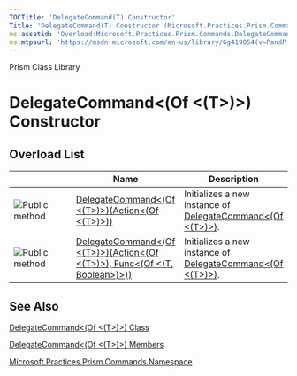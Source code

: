 ```yaml
---
TOCTitle: 'DelegateCommand(T) Constructor'
Title: 'DelegateCommand(T) Constructor (Microsoft.Practices.Prism.Commands)'
ms:assetid: 'Overload:Microsoft.Practices.Prism.Commands.DelegateCommand\`1.\#ctor'
ms:mtpsurl: 'https://msdn.microsoft.com/en-us/library/Gg419054(v=PandP.50)'
---
```


Prism Class Library

DelegateCommand&lt;(Of &lt;(T&gt;)&gt;) Constructor
===================================================

Overload List
-------------

<span id="overloadMembersTableToggle"></span>
<table>
<colgroup>
<col width="33%" />
<col width="33%" />
<col width="33%" />
</colgroup>
<thead>
<tr class="header">
<th> </th>
<th>Name</th>
<th>Description</th>
</tr>
</thead>
<tbody>
<tr class="odd">
<td><img src="https://msdn.microsoft.com/en-us/Gg419054.pubmethod(en-us,PandP.50).gif" title="Public method" /></td>
<td><a href="https://msdn.microsoft.com/m:microsoft.practices.prism.commands.delegatecommand%601.">DelegateCommand&lt;(Of &lt;(T&gt;)&gt;)(Action&lt;(Of &lt;(T&gt;)&gt;))</a></td>
<td><div class="summary">
Initializes a new instance of <a href="https://msdn.microsoft.com/t:microsoft.practices.prism.commands.delegatecommand%601">DelegateCommand&lt;(Of &lt;(T&gt;)&gt;)</a>.
</div></td>
</tr>
<tr class="even">
<td><img src="https://msdn.microsoft.com/en-us/Gg419054.pubmethod(en-us,PandP.50).gif" title="Public method" /></td>
<td><a href="https://msdn.microsoft.com/m:microsoft.practices.prism.commands.delegatecommand%601.">DelegateCommand&lt;(Of &lt;(T&gt;)&gt;)(Action&lt;(Of &lt;(T&gt;)&gt;), Func&lt;(Of &lt;(T, Boolean&gt;)&gt;))</a></td>
<td><div class="summary">
Initializes a new instance of <a href="https://msdn.microsoft.com/t:microsoft.practices.prism.commands.delegatecommand%601">DelegateCommand&lt;(Of &lt;(T&gt;)&gt;)</a>.
</div></td>
</tr>
</tbody>
</table>

See Also
--------

<span id="seeAlsoToggle"></span>
[DelegateCommand&lt;(Of &lt;(T&gt;)&gt;) Class](https://msdn.microsoft.com/t:microsoft.practices.prism.commands.delegatecommand%601)

[DelegateCommand&lt;(Of &lt;(T&gt;)&gt;) Members](https://msdn.microsoft.com/allmembers.t:microsoft.practices.prism.commands.delegatecommand%601)

[Microsoft.Practices.Prism.Commands Namespace](https://msdn.microsoft.com/n:microsoft.practices.prism.commands)
